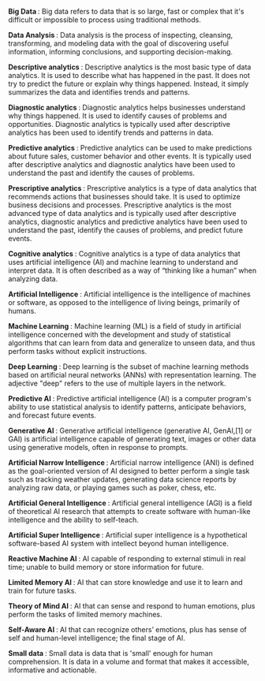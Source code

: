 <b> Big Data </b>: Big data refers to data that is so large, fast or complex that it's difficult or impossible to process using traditional methods.

<b> Data Analysis </b>: Data analysis is the process of inspecting, cleansing, transforming, and modeling data with the goal of discovering useful information, informing conclusions, and supporting decision-making.

<b> Descriptive analytics </b>: Descriptive analytics is the most basic type of data analytics. It is used to describe what has happened in the past. It does not try to predict the future or explain why things happened. Instead, it simply summarizes the data and identifies trends and patterns.

<b> Diagnostic analytics </b>: Diagnostic analytics helps businesses understand why things happened. It is used to identify causes of problems and opportunities. Diagnostic analytics is typically used after descriptive analytics has been used to identify trends and patterns in data.

<b> Predictive analytics </b>: Predictive analytics can be used to make predictions about future sales, customer behavior and other events. It is typically used after descriptive analytics and diagnostic analytics have been used to understand the past and identify the causes of problems.

<b> Prescriptive analytics </b>: Prescriptive analytics is a type of data analytics that recommends actions that businesses should take. It is used to optimize business decisions and processes. Prescriptive analytics is the most advanced type of data analytics and is typically used after descriptive analytics, diagnostic analytics and predictive analytics have been used to understand the past, identify the causes of problems, and predict future events.

<b> Cognitive analytics </b>: Cognitive analytics is a type of data analytics that uses artificial intelligence (AI) and machine learning to understand and interpret data. It is often described as a way of “thinking like a human” when analyzing data.

<b> Artificial Intelligence </b>: Artificial intelligence is the intelligence of machines or software, as opposed to the intelligence of living beings, primarily of humans. 

<b> Machine Learning </b>: Machine learning (ML) is a field of study in artificial intelligence concerned with the development and study of statistical algorithms that can learn from data and generalize to unseen data, and thus perform tasks without explicit instructions.

<b> Deep Learning </b>: Deep learning is the subset of machine learning methods based on artificial neural networks (ANNs) with representation learning. The adjective "deep" refers to the use of multiple layers in the network.

<b> Predictive AI </b>: Predictive artificial intelligence (AI) is a computer program's ability to use statistical analysis to identify patterns, anticipate behaviors, and forecast future events. 

<b> Generative AI </b>: Generative artificial intelligence (generative AI, GenAI,[1] or GAI) is artificial intelligence capable of generating text, images or other data using generative models, often in response to prompts.

<b> Artificial Narrow Intelligence </b>: Artificial narrow intelligence (ANI) is defined as the goal-oriented version of AI designed to better perform a single task such as tracking weather updates, generating data science reports by analyzing raw data, or playing games such as poker, chess, etc.

<b> Artificial General Intelligence </b>: Artificial general intelligence (AGI) is a field of theoretical AI research that attempts to create software with human-like intelligence and the ability to self-teach.

<b> Artificial Super Intelligence </b>: Artificial super intelligence is a hypothetical software-based AI system with intellect beyond human intelligence.

<b> Reactive Machine AI </b>: AI capable of responding to external stimuli in real time; unable to build memory or store information for future.

<b> Limited Memory AI </b>: AI that can store knowledge and use it to learn and train for future tasks.

<b> Theory of Mind AI </b>: AI that can sense and respond to human emotions, plus perform the tasks of limited memory machines.

<b> Self-Aware AI </b>: AI that can recognize others’ emotions, plus has sense of self and human-level intelligence; the final stage of AI.

<b> Small data </b>: Small data is data that is 'small' enough for human comprehension. It is data in a volume and format that makes it accessible, informative and actionable.